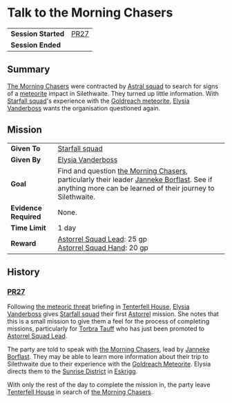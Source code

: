 # Talk to the Morning Chasers

|||
| --- | --- |
| **Session Started** | [PR27](../sessions/PR27.md) | storyline.2
| **Session Ended** | |

## Summary

[The Morning Chasers](../organisations/the-morning-chasers.md) were contracted by [Astral squad](../organisations/astorrel/squads/astral-squad.md) to search for signs of a [meteorite](../items/meteoric/meteorite.md) impact in Silethwaite. They turned up little information. With [Starfall squad](../organisations/astorrel/squads/starfall-squad.md)'s experience with the [Goldreach meteorite](../items/meteoric/meteorites/goldreach-meteorite.md), [Elysia Vanderboss](../characters/elysia-vanderboss.md) wants the organisation questioned again.

## Mission

|||
| --- | --- |
| **Given To** | [Starfall squad](../organisations/astorrel/squads/starfall-squad.md) |
| **Given By** | [Elysia Vanderboss](../characters/elysia-vanderboss.md) |
| **Goal** | Find and question [the Morning Chasers](../organisations/the-morning-chasers.md), particularly their leader [Janneke Borflast](../characters/janneke-borflast.md). See if anything more can be learned of their journey to Silethwaite. |
| **Evidence Required** | None. |
| **Time Limit** | 1 day |
| **Reward** | [Astorrel Squad Lead](../organisations/astorrel/ranks/astorrel-squad-lead.md): 25 gp<br>[Astorrel Squad Hand](../organisations/astorrel/ranks/astorrel-squad-hand.md): 20 gp |

## History

### [PR27](../sessions/PR27.md)

Following [the meteoric threat](the-meteoric-threat.md) briefing in [Tenterfell House](../places/buildings/tenterfell-house.md), [Elysia Vanderboss](../characters/elysia-vanderboss.md) gives [Starfall squad](../organisations/astorrel/squads/starfall-squad.md) their first [Astorrel](../organisations/astorrel/astorrel.md) mission. She notes that this is a small mission to give them a feel for the process of completing missions, particularly for [Torbra Tauff](../characters/torbra-tauff.md) who has just been promoted to [Astorrel Squad Lead](../organisations/astorrel/ranks/astorrel-squad-lead.md).

The party are told to speak with [the Morning Chasers](../organisations/the-morning-chasers.md), lead by [Janneke Borflast](../characters/janneke-borflast.md). They may be able to learn more information about their trip to Silethwaite due to their experience with the [Goldreach Meteorite](../items/meteoric/meteorites/goldreach-meteorite.md). Elysia directs them to the [Sunrise District](../places/districts/sunrise-district.md) in [Eskrigg](../places/cities/eskrigg.md).

With only the rest of the day to complete the mission in, the party leave [Tenterfell House](../places/buildings/tenterfell-house.md) in search of [the Morning Chasers](../organisations/the-morning-chasers.md).
